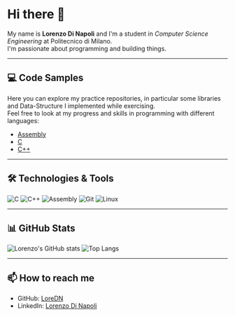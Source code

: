 # Hi there 👋

My name is **Lorenzo Di Napoli** and I'm a student in *Computer Science Engineering* at Politecnico di Milano.  
I'm passionate about programming and building things.  
<!--
, in particular I'm looking forward to study Computer Science Applied to Robotics
-->

<!--
## 🚀 Projects
- [Movhex](link_alla_repo) → Progetto in C con ottimizzazione tempo/spazio  
-->
---

## 💻 Code Samples
Here you can explore my practice repositories, in particular some libraries and Data-Structure I implemented while exercising. <br>
Feel free to look at my progress and skills in programming with different languages:
- [Assembly](https://github.com/LoreDN/code-asm)
- [C](https://github.com/LoreDN/code-C)
- [C++](https://github.com/LoreDN/code-Cpp)

---

## 🛠️ Technologies & Tools
![C](https://img.shields.io/badge/-C-00599C?style=flat&logo=c&logoColor=white)
![C++](https://img.shields.io/badge/-C++-00599C?style=flat&logo=cplusplus&logoColor=white)
![Assembly](https://img.shields.io/badge/-Assembly-6E4C13?style=flat&logo=microchip&logoColor=white)
![Git](https://img.shields.io/badge/-Git-F05032?style=flat&logo=git&logoColor=white)
![Linux](https://img.shields.io/badge/-Linux-FCC624?style=flat&logo=linux&logoColor=black)

---

## 📊 GitHub Stats
![Lorenzo's GitHub stats](https://github-readme-stats.vercel.app/api?username=LoreDN&show_icons=true&theme=tokyonight)  ![Top Langs](https://github-readme-stats.vercel.app/api/top-langs/?username=LoreDN&layout=compact&theme=tokyonight)

---

## 📫 How to reach me
- GitHub: [LoreDN](https://github.com/LoreDN)  
- LinkedIn: [Lorenzo Di Napoli](https://www.linkedin.com/in/lorenzo-di-napoli-38108a340)


<!--
**LoreDN/LoreDN** is a ✨ _special_ ✨ repository because its `README.md` (this file) appears on your GitHub profile.

Here are some ideas to get you started:

- 🔭 I’m currently working on ...
- 🌱 I’m currently learning ...
- 👯 I’m looking to collaborate on ...
- 🤔 I’m looking for help with ...
- 💬 Ask me about ...
- 📫 How to reach me: ...
- 😄 Pronouns: ...
- ⚡ Fun fact: ...
-->
